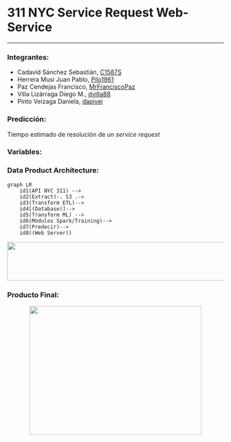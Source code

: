 # 311 NYC Service Request Web-Service
***
<div align="justify">

### Integrantes:

- Cadavid Sánchez Sebastián, [C1587S](https://github.com/C1587S)
- Herrera Musi Juan Pablo, [Pilo1961](https://github.com/Pilo1961)
- Paz Cendejas Francisco, [MrFranciscoPaz](https://github.com/MrFranciscoPaz)
- Villa Lizárraga Diego M., [dvilla88](https://github.com/dvilla88)
- Pinto Veizaga Daniela, [dapivei](https://github.com/dapivei)


### Predicción:

Tiempo estimado de resolución de un *service request*

### Variables:



### Data Product Architecture:

```mermaid
graph LR
    id1(API NYC 311) -->
    id2(Extract)-. S3 .->
    id3(Transform ETL)-->
    id4[(Database)]-->
    id5(Transform ML) -->
    id6(Módulos Spark/Training)-->
    id7(Predecir)-->
    id8((Web Server))

```

<p align="center">
<image width="800" height="90" src="https://github.com/dapivei/data-product-architecture-final-project/blob/master/images/mockup.png">
</p>

### Producto Final:
</div>

<p align="center">
  <image width="400" height="300" src="https://github.com/dapivei/data-product-architecture-final-project/blob/master/images/web_service_proposal.png">
</p>
